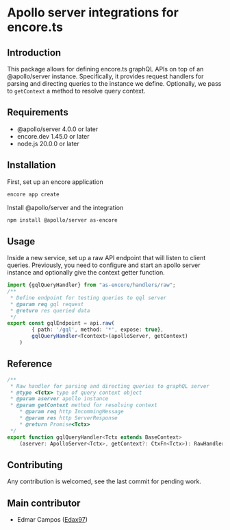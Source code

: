 # Apollo server integrations for encore.ts

## Introduction

This package allows for defining encore.ts graphQL APIs on top of an @apollo/server instance. Specifically, 
it provides request handlers for parsing and directing queries to the instance we define. Optionally, we pass
to `getContext` a method to resolve query context.

## Requirements
- @apollo/server 4.0.0 or later
- encore.dev 1.45.0 or later
- node.js 20.0.0 or later

## Installation
First, set up an encore application
```bash
encore app create 
```
Install @apollo/server and the integration
```bash
npm install @apollo/server as-encore
```

## Usage

Inside a new service, set up a raw API endpoint that will listen to client queries. Previously, you need to configure and
start an apollo server instance and optionally give the context getter function.
```typescript
import {gqlQueryHandler} from "as-encore/handlers/raw";
/**
 * Define endpoint for testing queries to qql server
 * @param req gql request
 * @return res queried data
 */
export const gqlEndpoint = api.raw(
        { path: '/gql', method: '*', expose: true},
        gqlQueryHandler<Tcontext>(apolloServer, getContext)
    )
```

## Reference
```typescript
/**
 * Raw handler for parsing and directing queries to graphQL server
 * @type <Tctx> type of query context object
 * @param aserver apollo instance
 * @param getContext method for resolving context
    * @param req http IncommingMessage
    * @param res http ServerResponse
    * @return Promise<Tctx>
 */
export function gqlQueryHandler<Tctx extends BaseContext>
    (aserver: ApolloServer<Tctx>, getContext?: CtxFn<Tctx>): RawHandler {/.../}
```

## Contributing

Any contribution is welcomed, see the last commit for pending work.

## Main contributor

- Edmar Campos ([Edax97](https://github.com/Edax97))
